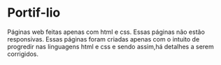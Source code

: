 # Portif-lio
Páginas web feitas apenas com html e css.
Essas páginas não estão responsivas.
Essas páginas foram criadas apenas com o intuito de progredir nas linguagens html e css e sendo assim,há detalhes a serem corrigidos.

